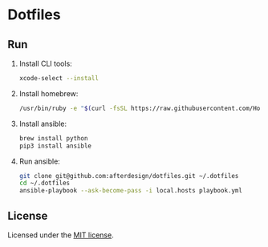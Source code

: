 # Dotfiles

## Run

1. Install CLI tools:

    ```bash
    xcode-select --install
    ```

1. Install homebrew:

    ```bash
    /usr/bin/ruby -e "$(curl -fsSL https://raw.githubusercontent.com/Homebrew/install/master/install)"
    ```

1. Install ansible:

    ```bash
    brew install python
    pip3 install ansible
    ```

1. Run ansible:

    ```bash
    git clone git@github.com:afterdesign/dotfiles.git ~/.dotfiles
    cd ~/.dotfiles
    ansible-playbook --ask-become-pass -i local.hosts playbook.yml
    ```

## License

Licensed under the [MIT license](http://opensource.org/licenses/MIT).
